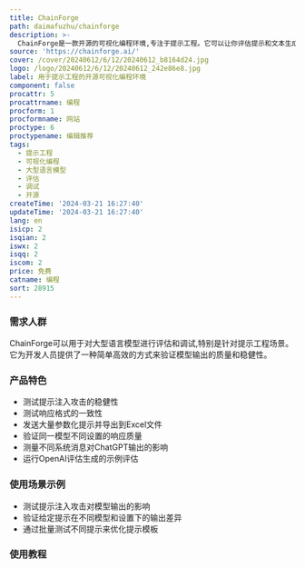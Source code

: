 ```yaml
---
title: ChainForge
path: daimafuzhu/chainforge
description: >-
  ChainForge是一款开源的可视化编程环境,专注于提示工程。它可以让你评估提示和文本生成模型的稳健性,超越了简单的案例证据。我们认为,提示多个大型语言模型、比较它们的响应并测试关于它们的假设,应该不仅容易,而且有趣。ChainForge提供了一套工具,以最小的努力评估和可视化提示(和模型)的质量。换句话说,它旨在让大型语言模型的评估变得简单。ChainForge开箱即用地支持测试提示注入攻击的稳健性、测试响应格式的一致性、发送大量参数化提示并导出到Excel文件、验证同一模型不同设置的响应质量、测量不同系统消息对ChatGPT输出的影响等。
source: 'https://chainforge.ai/'
cover: /cover/20240612/6/12/20240612_b8164d24.jpg
logo: /logo/20240612/6/12/20240612_242e86e8.jpg
label: 用于提示工程的开源可视化编程环境
component: false
procattr: 5
procattrname: 编程
procform: 1
procformname: 网站
proctype: 6
proctypename: 编辑推荐
tags:
  - 提示工程
  - 可视化编程
  - 大型语言模型
  - 评估
  - 调试
  - 开源
createTime: '2024-03-21 16:27:40'
updateTime: '2024-03-21 16:27:40'
lang: en
isicp: 2
isqian: 2
iswx: 2
isqq: 2
iscom: 2
price: 免费
catname: 编程
sort: 28915
---
```




### 需求人群
ChainForge可以用于对大型语言模型进行评估和调试,特别是针对提示工程场景。它为开发人员提供了一种简单高效的方式来验证模型输出的质量和稳健性。

### 产品特色
- 测试提示注入攻击的稳健性
- 测试响应格式的一致性
- 发送大量参数化提示并导出到Excel文件
- 验证同一模型不同设置的响应质量
- 测量不同系统消息对ChatGPT输出的影响
- 运行OpenAI评估生成的示例评估

### 使用场景示例
- 测试提示注入攻击对模型输出的影响
- 验证给定提示在不同模型和设置下的输出差异
- 通过批量测试不同提示来优化提示模板

### 使用教程


  
